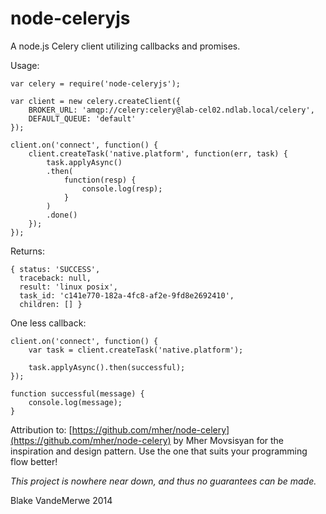 node-celeryjs
=============

A node.js Celery client utilizing callbacks and promises.

Usage:
```
var celery = require('node-celeryjs');

var client = new celery.createClient({
	BROKER_URL: 'amqp://celery:celery@lab-cel02.ndlab.local/celery',
	DEFAULT_QUEUE: 'default'
});

client.on('connect', function() {
	client.createTask('native.platform', function(err, task) {
		task.applyAsync()
		.then(
			function(resp) {
				console.log(resp);
			}
		)
		.done()
	});
});
```

Returns:
```
{ status: 'SUCCESS',
  traceback: null,
  result: 'linux posix',
  task_id: 'c141e770-182a-4fc8-af2e-9fd8e2692410',
  children: [] }
```


One less callback:
```
client.on('connect', function() {
	var task = client.createTask('native.platform');

	task.applyAsync().then(successful);
});

function successful(message) {
	console.log(message);
}
```

Attribution to: [https://github.com/mher/node-celery](https://github.com/mher/node-celery) by Mher Movsisyan for the inspiration and design pattern. Use the one that suits your programming flow better!

*This project is nowhere near down, and thus no guarantees can be made.*

Blake VandeMerwe 2014